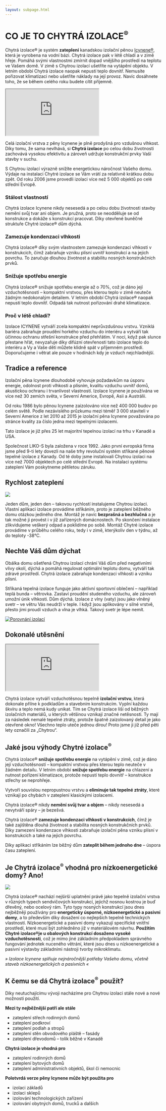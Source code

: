 ```yaml
---
layout: subpage.html
---
```


<!--<section gallery><div>-->

# CO JE TO CHYTRÁ IZOLACE<sup>®</sup>

Chytrá izolace® je systém **zateplení** kanadskou izolační pěnou [Icynene®](http://www.icynene.cz/), která je vyrobena na vodní bázi. Chytrá izolace pak v létě chladí a v zimě hřeje. Pomáhá svými vlastnostmi zmírnit dopad vnějšího prostředí na teplotu ve Vašem domě. V zimě s Chytrou izolací ušetříte na vytápění objektu. V letním období Chytrá izolace naopak nepustí teplo dovnitř. Nemusíte pořizovat klimatizaci nebo ušetříte náklady na její provoz. Navíc dosáhnete toho, že se během celého roku budete cítit příjemně.

<p><iframe src="https://www.youtube.com/embed/daQyY_9relI?feature=oembed" allowfullscreen></iframe></p>

Celá izolační vrstva z pěny Icynene je plně prodyšná pro vzdušnou vlhkost. Díky tomu, že sama nevlhává, si **Chytrá izolace** po celou dobu životnosti zachovává vysokou efektivitu a zároveň udržuje konstrukční prvky Vaší stavby v suchu.

S Chytrou izolací výrazně snížíte energetickou náročnost Vašeho domu. Výdaje na instalaci Chytré izolace se Vám vrátí za relativně krátkou dobu zpět. Od roku 2006 jsme provedli izolaci více než 5 000 objektů po celé střední Evropě.

<!--<div class="grid"><div class="col">-->

### Stálost vlastností
Chytrá izolace Icynene nikdy nesesedá a po celou dobu životnosti stavby nemění svůj tvar ani objem. Je pružná, proto se neodděluje se od konstrukce a dokáže s konstrukcí pracovat. Díky otevřené buněčné struktuře Chytré izolace® dům dýchá.

<!--</div><div class="col">-->

### Zamezuje kondenzaci vlhkosti
Chytrá izolace® díky svým vlastnostem zamezuje kondenzaci vlhkosti v konstrukcích, čímž zabraňuje vzniku plísní uvnitř konstrukcí a na jejich povrchu. To zaručuje dlouhou životnost a stabilitu nosných konstrukčních prvků.

<!--</div><div class="col">-->

### Snižuje spotřebu energie
Chytrá izolace® snižuje spotřebu energie až o 70%,  což je dáno její vzduchotěsností – kompaktní vrstvou, přes kterou teplo v zimě neuteče žádným nedokonalým detailem. V letním období Chytrá izolace® naopak nepustí teplo dovnitř. Odpadá tak nutnost pořizování drahé klimatizace.

<!--</div><div class="col">-->

### Proč v létě chladí?
Izolace ICYNENE vytváří zcela kompaktní neprůvzdušnou vrstvu. Vzniklá bariéra zabraňuje proudění horkého vzduchu do interiéru a vytváří tak účinnou ochranu střešní konstrukce před přehřátím. V noci, když pak slunce přestane hřát, nevyzařuje díky difúzní otevřenosti tato izolace teplo do interiéru a Vy a Vaše děti můžete klidně spát v příjemném prostředí. Doporučujeme i větrat ale pouze v hodinách kdy je vzduch nejchladnější.

<!--</div></div>-->


## Tradice a reference

Izolační pěna Icynene dlouhodobě vyhovuje požadavkům na úsporu energie, odolnost proti vlhkosti a plísním, kvalitu vzduchu uvnitř domů, akustickou ochranu i trvanlivost vlastností. Izolace Icynene je používána ve více než 30 zemích světa, v Severní Americe, Evropě, Asii a Austrálii.

Od roku 1986 bylo pěnou Icynene zaizolováno více než 400 000 budov po celém světě. Podle nezávislého průzkumu mezi téměř 3 000 staviteli v Severní Americe z let&nbsp;2010 až 2015 je izolační pěna Icynene považována po stránce kvality za číslo jedna mezi tepelnými izolacemi.

Tato izolace je již přes 25 let majoritní tepelnou izolací na trhu v Kanadě a USA.

Společnost LIKO-S byla založena v roce 1992. Jako první evropská firma jsme před 9-ti lety dovezli na naše trhy revoluční systém stříkané pěnové tepelné izolace z Kanady. Od té doby jsme instalovali Chytrou izolaci na více než 7000 objektech&nbsp;po celé střední Evropě. Na instalaci systému zateplení Vám poskytneme pětiletou záruku.

## Rychlost zateplení

<!--<div class="grid"><div class="col">-->

[![](http://chytraizolace.cz/xobsah/uploads/2015/07/kalendar.jpeg)](http://chytraizolace.cz/xobsah/uploads/2015/07/kalendar.jpeg)

<!--</div><div class="col">-->

Jeden dům, jeden den – takovou rychlostí instalujeme Chytrou izolaci. Vlastní aplikaci izolace provádíme stříkáním, proto je zateplení běžného domu otázkou jediného dne. Montáž je navíc **bezprašná a bezhlučná** a je tak možné ji provést i v již zařízených domácnostech. Po skončení instalace zlikvidujeme veškerý odpad a poklidíme po sobě. Montáž Chytré izolace provádíme v průběhu celého roku, tedy i v zimě, kterýkoliv den v týdnu, až do teploty -38°C.

<!--</div></div>-->


## Nechte Váš dům dýchat

<!--<div class="grid"><div class="col">-->

Obálka domu ošetřená Chytrou izolací chrání Váš dům před negativními vlivy okolí, dýchá a pomáhá regulovat optimální teplotu domu, vytváří tak zdravé prostředí. Chytrá izolace zabraňuje kondenzaci vlhkosti a vzniku plísní.

Stříkaná tepelná izolace funguje jako aktivní sportovní oblečení – například teplá bunda – větrovka. Zastaví proudění studeného vzduchu, ale zároveň umožní únik vlhkosti. Dům dýchá. Izolace z vlny (vaty) jsou jako vlněný svetr – ve větru Vás neudrží v teple. I když jsou aplikovány v silné vrstvě, přesto jimi proudí vzduch a vlna je vlhká. Takový svetr je lépe nemít.

<!--</div><div class="col">-->

[![Porovnání izolací](http://chytraizolace.cz/xobsah/uploads/2015/07/porovnani-izolaci-1024x684.png)](http://chytraizolace.cz/xobsah/uploads/2015/07/porovnani-izolaci.png "Porovnání izolací")

<!--</div></div>-->


## Dokonalé utěsnění

<!--<div class="grid"><div class="col">-->

<p><iframe src="https://www.youtube.com/embed/IuNQONqOrPc?feature=oembed" allowfullscreen></iframe></p>

<!--</div><div class="col">-->

Chytrá izolace vytváří vzduchotěsnou tepelně **izolační vrstvu**, která dokonale přilne k podkladům a stavebním konstrukcím. Vyplní každou škvíru a teplo nemá kudy unikat. Tím se Chytrá izolace liší od běžných izolačních materiálů, u kterých většinou vznikají značné netěsnosti. Ty mají za následek nemalé tepelné ztráty, protože špatně zaizolovaný detail je jako otevřené okno! Všechno teplo uteče jednou dírou! Proto jsme ji již před pěti lety označili za „Chytrou“.

<!--</div></div>-->


## Jaké jsou výhody Chytré izolace<sup>®</sup></h1>

Chytrá izolace® **snižuje spotřebu energie** na vytápění v zimě, což je dáno její vzduchotěsností – kompaktní vrstvou přes kterou teplo neuteče v žádném detailu. V letním období **snižuje spotřebu energie** na chlazení a nutnost pořízení klimatizace, protože nepustí teplo dovnitř – konstrukce střechy se neprohřeje.

Vytvoří souvislou nepropustnou vrstvu a **eliminuje tak tepelné ztráty**, které vznikají po chybách v zateplení klasickými izolacemi.

Chytrá izolace® nikdy **nemění svůj tvar a objem** – nikdy nesesedá a nevytváří spáry – je bezešvá.

Chytrá izolace® **zamezuje kondenzaci vlhkosti v konstrukcích**, čímž je také zajištěna dlouhá životnost a stabilita nosných konstrukčních prvků. Díky zamezení kondenzace vlhkosti zabraňuje izolační pěna vzniku plísní v konstrukcích a také na jejich povrchu.

Díky aplikaci stříkáním lze běžný dům **zateplit během jednoho dne** – úspora času zateplení.


## Je Chytrá izolace<sup>®</sup> vhodná pro nízkoenergetické domy? Ano!

<!--<div class="grid"><div class="col">-->

[![](http://www.smartisol.eu/upload/1396219091.jpg)](http://www.smartisol.eu/upload/1396219091.jpg)

<!--</div><div class="col">-->

Chytrá izolace® nachází nejširší uplatnění právě jako tepelně izolační vrstva v různých typech sendvičových konstrukcí, jejichž nosnou kostrou je buď dřevěný, nebo ocelový rám. Tyto typy nosných konstrukcí jsou dnes nejběžněji používány pro **energeticky úsporné, nízkoenergetické a pasivní domy**, a to především díky dosažení co nejlepších tepelně technických vlastností. Nízkoenergetické a pasivní domy vykazují specifické vnitřní prostředí, které musí být zohledněno již v materiálovém návrhu. **Použitím Chytré izolace®je u obalových konstrukcí dosaženo vysoké vzduchotěsnosti**, což je mimo jiné základním předpokladem správného fungování jednotek nuceného větrání, které jsou dnes u nízkoenergetické a pasivní výstavby základními nástroji tvorby mikroklimatu.

*» Izolace Icynene splňuje nejnáročnější potřeby Vašeho domu, včetně staveb nízkoenergetických a pasivních «*

<!--</div></div>-->


## K čemu se dá Chytrá izolace<sup>®</sup> použít?</h1>

Díky neutuchajícímu vývoji nacházíme pro Chytrou izolaci stále nové a nové možnosti použití.

<!--<div class="grid"><div class="col">-->

**Mezi ty nejběžnější patří ale stále**

- zateplení střech rodinných domů
- zateplení podkroví
- zateplení podlah a stropů
- zateplení stěn obvodového pláště – fasády
- zateplení dřevodomů – tolik běžné v Kanadě

<!--</div><div class="col">-->

**Chytrá izolace je vhodná pro**

- zateplení rodinných domů
- zateplení bytových domů
- zateplení administrativních objektů, škol či nemocnic

<!--</div><div class="col">-->

**Polotvrdá verze pěny Icynene může být použita pro**

- izolaci základů
- izolaci sklepů
- izolování technologických zařízení
- izolování obytných domů, trucků a dalších

<!--</div></div>-->

<!--</div></section>-->
